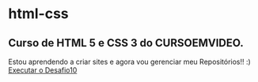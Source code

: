 # html-css
 Curso de HTML 5 e CSS 3 do CURSOEMVIDEO.
 --------------------------------------------------------------------------
Estou aprendendo a criar sites e agora vou gerenciar meu Repositórios!! :)
<a href="https://alunocarlosrodrigues262.github.io/html-css/desafio10/imagens/android.html">Executar o Desafio10</a>